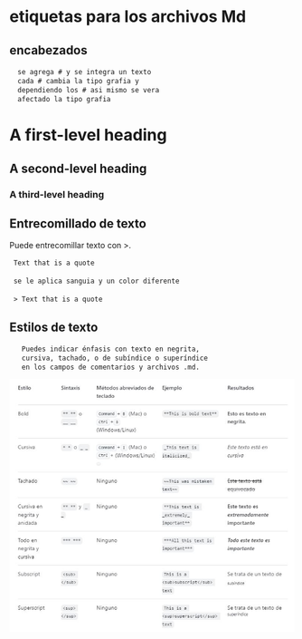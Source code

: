 # etiquetas  para los archivos Md

## encabezados 

      se agrega # y se integra un texto
      cada # cambia la tipo grafia y 
      dependiendo los # asi mismo se vera 
      afectado la tipo grafia

# A first-level heading
## A second-level heading
### A third-level heading


## Entrecomillado de texto
Puede entrecomillar texto con >.

     Text that is a quote

     se le aplica sanguia y un color diferente

     > Text that is a quote

## Estilos de texto

       Puedes indicar énfasis con texto en negrita,
       cursiva, tachado, o de subíndice o superíndice
       en los campos de comentarios y archivos .md.

![.](tabla.JPG)



